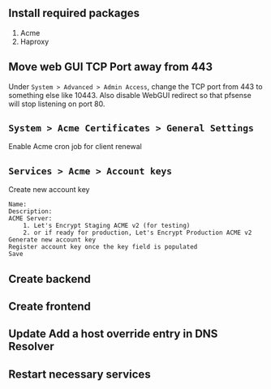 ## Install required packages
1. Acme
2. Haproxy

## Move web GUI TCP Port away from 443
Under `System > Advanced > Admin Access`, change the TCP port from 443 to
something else like 10443. Also disable WebGUI redirect so that pfsense will
stop listening on port 80. 

## `System > Acme Certificates > General Settings`
Enable Acme cron job for client renewal

## `Services > Acme > Account keys`
Create new account key 
```
Name: 
Description: 
ACME Server:
    1. Let's Encrypt Staging ACME v2 (for testing)
    2. or if ready for production, Let's Encrypt Production ACME v2
Generate new account key
Register account key once the key field is populated
Save
```

## Create backend 
## Create frontend 
## Update Add a host override entry in DNS Resolver
## Restart necessary services 


